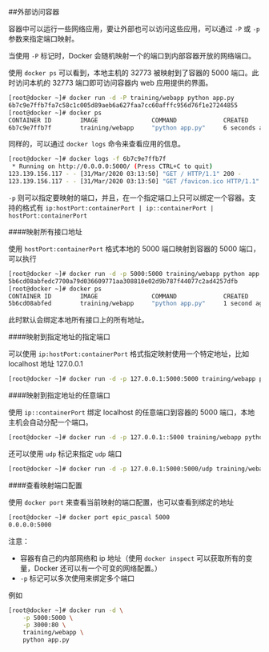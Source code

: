 ##外部访问容器

容器中可以运行一些网络应用，要让外部也可以访问这些应用，可以通过 `-P` 或 `-p` 参数来指定端口映射。

当使用 `-P` 标记时，Docker 会随机映射一个的端口到内部容器开放的网络端口。

使用 `docker ps` 可以看到，本地主机的 32773 被映射到了容器的 5000 端口。此时访问本机的 32773 端口即可访问容器内 web 应用提供的界面。

```bash
[root@docker ~]# docker run -d -P training/webapp python app.py
6b7c9e7ffb7fa7c58c1c005d89aeb6a627faa7cc60afffc956d76f1e27244855
[root@docker ~]# docker ps 
CONTAINER ID        IMAGE               COMMAND             CREATED             STATUS              PORTS                     NAMES
6b7c9e7ffb7f        training/webapp     "python app.py"     6 seconds ago       Up 5 seconds        0.0.0.0:32773->5000/tcp   cranky_bardeen
```

同样的，可以通过 `docker logs` 命令来查看应用的信息。

```bash
[root@docker ~]# docker logs -f 6b7c9e7ffb7f
 * Running on http://0.0.0.0:5000/ (Press CTRL+C to quit)
123.139.156.117 - - [31/Mar/2020 03:13:50] "GET / HTTP/1.1" 200 -
123.139.156.117 - - [31/Mar/2020 03:13:50] "GET /favicon.ico HTTP/1.1" 404 -

```

`-p` 则可以指定要映射的端口，并且，在一个指定端口上只可以绑定一个容器。支持的格式有 `ip:hostPort:containerPort | ip::containerPort | hostPort:containerPort`



####映射所有接口地址

使用 `hostPort:containerPort` 格式本地的 5000 端口映射到容器的 5000 端口，可以执行

```bash
[root@docker ~]# docker run -d -p 5000:5000 training/webapp python app.py
5b6cd08abfedc7700a79d036609771aa308810e02d9b787f44077c2ad4257dfb
[root@docker ~]# docker ps
CONTAINER ID        IMAGE               COMMAND             CREATED             STATUS              PORTS                    NAMES
5b6cd08abfed        training/webapp     "python app.py"     1 second ago        Up 1 second         0.0.0.0:5000->5000/tcp   epic_pascal
```

此时默认会绑定本地所有接口上的所有地址。



####映射到指定地址的指定端口

可以使用 `ip:hostPort:containerPort` 格式指定映射使用一个特定地址，比如 localhost 地址 127.0.0.1

```bash
[root@docker ~]# docker run -d -p 127.0.0.1:5000:5000 training/webapp python app.py
```



####映射到指定地址的任意端口

使用 `ip::containerPort` 绑定 localhost 的任意端口到容器的 5000 端口，本地主机会自动分配一个端口。

```bash
[root@docker ~]# docker run -d -p 127.0.0.1::5000 training/webapp python app.py
```

还可以使用 `udp` 标记来指定 `udp` 端口

```bash
[root@docker ~]# docker run -d -p 127.0.0.1:5000:5000/udp training/webapp python app.py
```



####查看映射端口配置

使用 `docker port` 来查看当前映射的端口配置，也可以查看到绑定的地址

```bash
[root@docker ~]# docker port epic_pascal 5000
0.0.0.0:5000
```

注意：

- 容器有自己的内部网络和 ip 地址（使用 `docker inspect` 可以获取所有的变量，Docker 还可以有一个可变的网络配置。）
- `-p` 标记可以多次使用来绑定多个端口

例如

```bash
[root@docker ~]# docker run -d \
    -p 5000:5000 \
    -p 3000:80 \
    training/webapp \
    python app.py
```